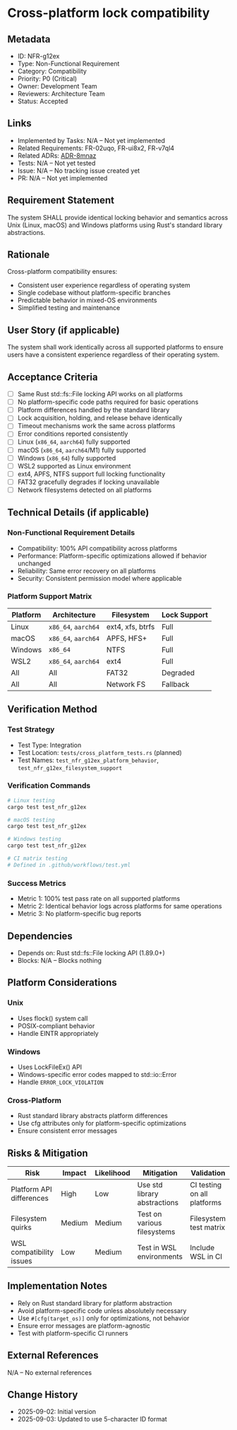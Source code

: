 # Cross-platform lock compatibility

## Metadata

- ID: NFR-g12ex
- Type: Non-Functional Requirement
- Category: Compatibility
- Priority: P0 (Critical)
- Owner: Development Team
- Reviewers: Architecture Team
- Status: Accepted

## Links

- Implemented by Tasks: N/A – Not yet implemented
- Related Requirements: FR-02uqo, FR-ui8x2, FR-v7ql4
- Related ADRs: [ADR-8mnaz](../adr/ADR-8mnaz-concurrent-process-locking-strategy.md)
- Tests: N/A – Not yet tested
- Issue: N/A – No tracking issue created yet
- PR: N/A – Not yet implemented

## Requirement Statement

The system SHALL provide identical locking behavior and semantics across Unix (Linux, macOS) and Windows platforms using Rust's standard library abstractions.

## Rationale

Cross-platform compatibility ensures:

- Consistent user experience regardless of operating system
- Single codebase without platform-specific branches
- Predictable behavior in mixed-OS environments
- Simplified testing and maintenance

## User Story (if applicable)

The system shall work identically across all supported platforms to ensure users have a consistent experience regardless of their operating system.

## Acceptance Criteria

- [ ] Same Rust std::fs::File locking API works on all platforms
- [ ] No platform-specific code paths required for basic operations
- [ ] Platform differences handled by the standard library
- [ ] Lock acquisition, holding, and release behave identically
- [ ] Timeout mechanisms work the same across platforms
- [ ] Error conditions reported consistently
- [ ] Linux (`x86_64`, `aarch64`) fully supported
- [ ] macOS (`x86_64`, `aarch64`/M1) fully supported
- [ ] Windows (`x86_64`) fully supported
- [ ] WSL2 supported as Linux environment
- [ ] ext4, APFS, NTFS support full locking functionality
- [ ] FAT32 gracefully degrades if locking unavailable
- [ ] Network filesystems detected on all platforms

## Technical Details (if applicable)

### Non-Functional Requirement Details

- Compatibility: 100% API compatibility across platforms
- Performance: Platform-specific optimizations allowed if behavior unchanged
- Reliability: Same error recovery on all platforms
- Security: Consistent permission model where applicable

### Platform Support Matrix

| Platform | Architecture     | Filesystem       | Lock Support |
| -------- | ---------------- | ---------------- | ------------ |
| Linux    | `x86_64`, `aarch64` | ext4, xfs, btrfs | Full         |
| macOS    | `x86_64`, `aarch64` | APFS, HFS+       | Full         |
| Windows  | `x86_64`          | NTFS             | Full         |
| WSL2     | `x86_64`, `aarch64` | ext4             | Full         |
| All      | All              | FAT32            | Degraded     |
| All      | All              | Network FS       | Fallback     |

## Verification Method

### Test Strategy

- Test Type: Integration
- Test Location: `tests/cross_platform_tests.rs` (planned)
- Test Names: `test_nfr_g12ex_platform_behavior`, `test_nfr_g12ex_filesystem_support`

### Verification Commands

```bash
# Linux testing
cargo test test_nfr_g12ex

# macOS testing
cargo test test_nfr_g12ex

# Windows testing
cargo test test_nfr_g12ex

# CI matrix testing
# Defined in .github/workflows/test.yml
```

### Success Metrics

- Metric 1: 100% test pass rate on all supported platforms
- Metric 2: Identical behavior logs across platforms for same operations
- Metric 3: No platform-specific bug reports

## Dependencies

- Depends on: Rust std::fs::File locking API (1.89.0+)
- Blocks: N/A – Blocks nothing

## Platform Considerations

### Unix

- Uses flock() system call
- POSIX-compliant behavior
- Handle EINTR appropriately

### Windows

- Uses LockFileEx() API
- Windows-specific error codes mapped to std::io::Error
- Handle `ERROR_LOCK_VIOLATION`

### Cross-Platform

- Rust standard library abstracts platform differences
- Use cfg attributes only for platform-specific optimizations
- Ensure consistent error messages

## Risks & Mitigation

| Risk                     | Impact | Likelihood | Mitigation                   | Validation                  |
| ------------------------ | ------ | ---------- | ---------------------------- | --------------------------- |
| Platform API differences | High   | Low        | Use std library abstractions | CI testing on all platforms |
| Filesystem quirks        | Medium | Medium     | Test on various filesystems  | Filesystem test matrix      |
| WSL compatibility issues | Low    | Medium     | Test in WSL environments     | Include WSL in CI           |

## Implementation Notes

- Rely on Rust standard library for platform abstraction
- Avoid platform-specific code unless absolutely necessary
- Use `#[cfg(target_os)]` only for optimizations, not behavior
- Ensure error messages are platform-agnostic
- Test with platform-specific CI runners

## External References

N/A – No external references

## Change History

- 2025-09-02: Initial version
- 2025-09-03: Updated to use 5-character ID format
